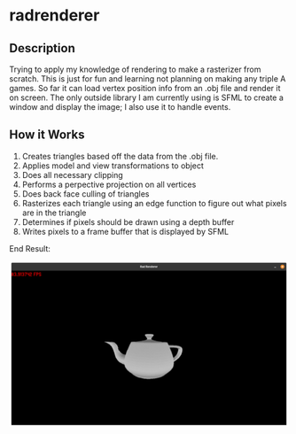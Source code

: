 # radrenderer

## Description

Trying to apply my knowledge of rendering to make a rasterizer from scratch. This is just for fun and learning not planning on making any triple A games.
So far it can load vertex position info from an .obj file and render it on screen. The only outside library I am currently using is SFML to create a
window and display the image; I also use it to handle events. 

## How it Works

1. Creates triangles based off the data from the .obj file. 
2. Applies model and view transformations to object
3. Does all necessary clipping
4. Performs a perpective projection on all vertices
5. Does back face culling of triangles
6. Rasterizes each triangle using an edge function to figure out what pixels are in the triangle
7. Determines if pixels should be drawn using a depth buffer
8. Writes pixels to a frame buffer that is displayed by SFML

End Result:

![Teapot](/screenshots/teapot.png)


